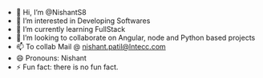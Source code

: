 - 👋 Hi, I’m @NishantS8
- 👀 I’m interested in Developing Softwares
- 🌱 I’m currently learning FullStack 
- 💞️ I’m looking to collaborate on Angular, node and Python based projects
- 📫 To collab Mail @ nishant.patil@lntecc.com
- 😄 Pronouns: Nishant
- ⚡ Fun fact: there is no fun fact.

<!---
NishantS8/NishantS8 is a ✨ special ✨ repository because its `README.md` (this file) appears on your GitHub profile.
You can click the Preview link to take a look at your changes.
--->
